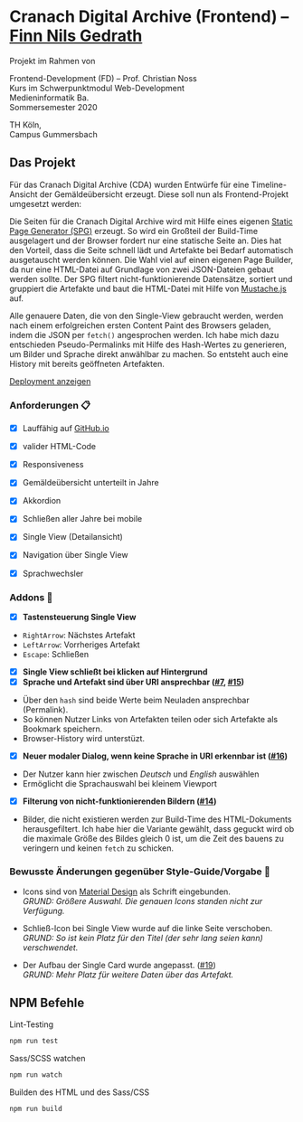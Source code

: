 # Cranach Digital Archive (Frontend) – [Finn Nils Gedrath](https://github.com/finnge)

Projekt im Rahmen von

Frontend-Development (FD) – Prof. Christian Noss \
Kurs im Schwerpunktmodul Web-Development \
Medieninformatik Ba. \
Sommersemester 2020

TH Köln, \
Campus Gummersbach


## Das Projekt

Für das Cranach Digital Archive (CDA) wurden Entwürfe für eine Timeline-Ansicht der Gemäldeübersicht erzeugt. Diese soll nun als Frontend-Projekt umgesetzt werden:

Die Seiten für die Cranach Digital Archive wird mit Hilfe eines eigenen [Static Page Generator (SPG)](https://github.com/mi-classroom/miniprojekt-finnge/blob/master/helper/static-page-generator.js) erzeugt. So wird ein Großteil der Build-Time ausgelagert und der Browser fordert nur eine statische Seite an. Dies hat den Vorteil, dass die Seite schnell lädt und Artefakte bei Bedarf automatisch ausgetauscht werden können. Die Wahl viel auf einen eigenen Page Builder, da nur eine HTML-Datei auf Grundlage von zwei JSON-Dateien gebaut werden sollte. Der SPG filtert nicht-funktionierende Datensätze, sortiert und gruppiert die Artefakte und baut die HTML-Datei mit Hilfe von [Mustache.js](https://mustache.github.io/) auf.

Alle genauere Daten, die von den Single-View gebraucht werden, werden nach einem erfolgreichen ersten Content Paint des Browsers geladen, indem die JSON per `fetch()` angesprochen werden. Ich habe mich dazu entschieden Pseudo-Permalinks mit Hilfe des Hash-Wertes zu generieren, um Bilder und Sprache direkt anwählbar zu machen. So entsteht auch eine History mit bereits geöffneten Artefakten.

[Deployment anzeigen](https://mi-classroom.github.io/miniprojekt-finnge/)

### Anforderungen 📋

- [x] Lauffähig auf [GitHub.io](https://mi-classroom.github.io/miniprojekt-finnge/)
- [x] valider HTML-Code
- [x] Responsiveness
- [x] Gemäldeübersicht unterteilt in Jahre
- [x] Akkordion
- [x] Schließen aller Jahre bei mobile
- [x] Single View (Detailansicht)
- [x] Navigation über Single View
- [x] Sprachwechsler


### Addons 🤩

- [x] **Tastensteuerung Single View**
- `RightArrow`: Nächstes Artefakt
- `LeftArrow`: Vorrheriges Artefakt
- `Escape`: Schließen
- [x] **Single View schließt bei klicken auf Hintergrund**
- [x] **Sprache und Artefakt sind über URI ansprechbar ([#7](https://github.com/mi-classroom/miniprojekt-finnge/pull/7), [#15](https://github.com/mi-classroom/miniprojekt-finnge/pull/15))**
- Über den `hash` sind beide Werte beim Neuladen ansprechbar (Permalink).
- So können Nutzer Links von Artefakten teilen oder sich Artefakte als Bookmark speichern.
- Browser-History wird unterstüzt.
- [x] **Neuer modaler Dialog, wenn keine Sprache in URI erkennbar ist ([#16](https://github.com/mi-classroom/miniprojekt-finnge/pull/16))**
- Der Nutzer kann hier zwischen *Deutsch* und *English* auswählen
- Ermöglicht die Sprachauswahl bei kleinem Viewport
- [x] **Filterung von nicht-funktionierenden Bildern ([#14](https://github.com/mi-classroom/miniprojekt-finnge/pull/14))**
- Bilder, die nicht existieren werden zur Build-Time des HTML-Dokuments herausgefiltert. Ich habe hier die Variante gewählt, dass geguckt wird ob die maximale Größe des Bildes gleich 0 ist, um die Zeit des bauens zu veringern und keinen `fetch` zu schicken.

### Bewusste Änderungen gegenüber Style-Guide/Vorgabe 🎨
- Icons sind von [Material Design](https://material.io/resources/icons/) als Schrift eingebunden. \
*GRUND: Größere Auswahl. Die genauen Icons standen nicht zur Verfügung.*

- Schließ-Icon bei Single View wurde auf die linke Seite verschoben. \
*GRUND: So ist kein Platz für den Titel (der sehr lang seien kann) verschwendet.*

- Der Aufbau der Single Card wurde angepasst. ([#19](https://github.com/mi-classroom/miniprojekt-finnge/pull/19))\
*GRUND: Mehr Platz für weitere Daten über das Artefakt.*

## NPM Befehle

Lint-Testing

```bash
npm run test
```

Sass/SCSS watchen

```bash
npm run watch
```

Builden des HTML und des Sass/CSS

```bash
npm run build
```
